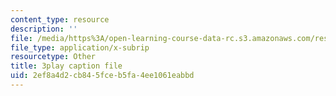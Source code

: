 ```yaml
---
content_type: resource
description: ''
file: /media/https%3A/open-learning-course-data-rc.s3.amazonaws.com/res-3-004-visualizing-materials-science-fall-2017/2ef8a4d2cb845fceb5fa4ee1061eabbd_-7_Q3G1za30.vtt
file_type: application/x-subrip
resourcetype: Other
title: 3play caption file
uid: 2ef8a4d2-cb84-5fce-b5fa-4ee1061eabbd
---
```

